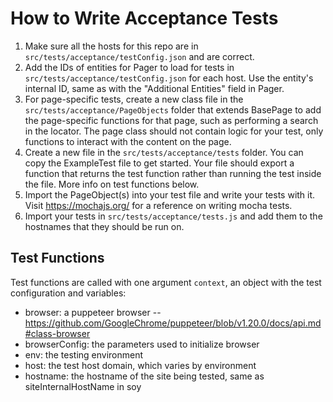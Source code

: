 # How to Write Acceptance Tests

1. Make sure all the hosts for this repo are in `src/tests/acceptance/testConfig.json` and are correct.
2. Add the IDs of entities for Pager to load for tests in `src/tests/acceptance/testConfig.json` for each host. Use the entity's internal ID, same as with the "Additional Entities" field in Pager.
3. For page-specific tests, create a new class file in the `src/tests/acceptance/PageObjects` folder that extends BasePage to add the page-specific functions for that page, such as performing a search in the locator. The page class should not contain logic for your test, only functions to interact with the content on the page.
4. Create a new file in the `src/tests/acceptance/tests` folder. You can copy the ExampleTest file to get started. Your file should export a function that returns the test function rather than running the test inside the file. More info on test functions below.
5. Import the PageObject(s) into your test file and write your tests with it. Visit https://mochajs.org/ for a reference on writing mocha tests.
6. Import your tests in `src/tests/acceptance/tests.js` and add them to the hostnames that they should be run on.

## Test Functions
Test functions are called with one argument `context`, an object with the test configuration and variables:
- browser: a puppeteer browser -- https://github.com/GoogleChrome/puppeteer/blob/v1.20.0/docs/api.md#class-browser
- browserConfig: the parameters used to initialize browser
- env: the testing environment
- host: the test host domain, which varies by environment
- hostname: the hostname of the site being tested, same as siteInternalHostName in soy

